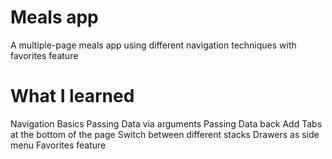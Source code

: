 # Meals app

A multiple-page meals app using different navigation techniques with favorites feature

# What I learned
Navigation Basics
Passing Data via arguments
Passing Data back
Add Tabs at the bottom of the page
Switch between different stacks
Drawers as side menu
Favorites feature

